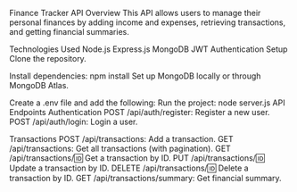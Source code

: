 Finance Tracker API
Overview
This API allows users to manage their personal finances by adding income and expenses, retrieving transactions, and getting financial summaries.

Technologies Used
Node.js
Express.js
MongoDB
JWT Authentication
Setup
Clone the repository.

Install dependencies: 
npm install
Set up MongoDB locally or through MongoDB Atlas.

Create a .env file and add the following:
Run the project: node server.js
API Endpoints
Authentication
POST /api/auth/register: Register a new user.
POST /api/auth/login: Login a user.

Transactions
POST /api/transactions: Add a transaction.
GET /api/transactions: Get all transactions (with pagination).
GET /api/transactions/:id: Get a transaction by ID.
PUT /api/transactions/:id: Update a transaction by ID.
DELETE /api/transactions/:id: Delete a transaction by ID.
GET /api/transactions/summary: Get financial summary.
